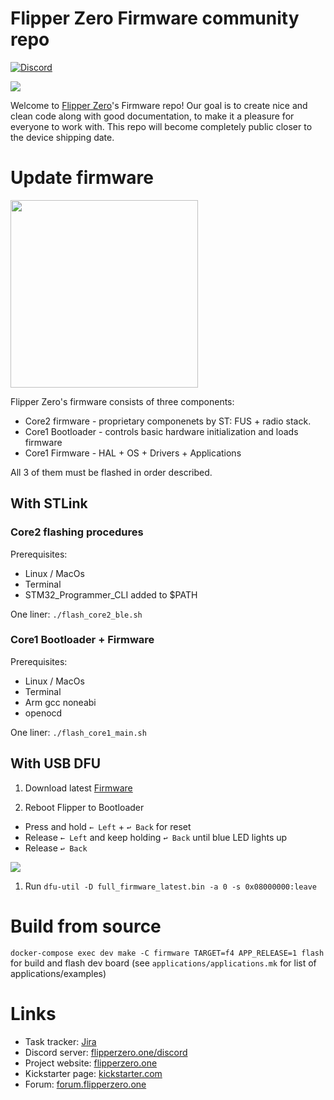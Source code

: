 # Flipper Zero Firmware community repo

[![Discord](https://img.shields.io/discord/740930220399525928.svg?label=&logo=discord&logoColor=ffffff&color=7389D8&labelColor=6A7EC2)](http://flipperzero.one/discord)

<img src="https://habrastorage.org/webt/eo/m0/e4/eom0e4btudte7nrhnyic-laiog0.png" />

Welcome to [Flipper Zero](https://flipperzero.one/)'s Firmware repo!
Our goal is to create nice and clean code along with good documentation, to make it a pleasure for everyone to work with.
This repo will become completely public closer to the device shipping date.

# Update firmware

<a href="https://update.flipperzero.one/master/full.dfu"><img width="300" src="https://update.flipperzero.one/latest-firmware-banner.png" /></a>


Flipper Zero's firmware consists of three components:

- Core2 firmware - proprietary componenets by ST: FUS + radio stack.
- Core1 Bootloader - controls basic hardware initialization and loads firmware
- Core1 Firmware - HAL + OS + Drivers + Applications

All 3 of them must be flashed in order described.

## With STLink

### Core2 flashing procedures

Prerequisites:

- Linux / MacOs
- Terminal
- STM32_Programmer_CLI added to $PATH

One liner: `./flash_core2_ble.sh`

### Core1 Bootloader + Firmware

Prerequisites:

- Linux / MacOs
- Terminal
- Arm gcc noneabi
- openocd

One liner: `./flash_core1_main.sh`

## With USB DFU 

1. Download latest [Firmware](https://update.flipperzero.one/master/full.bin)

2. Reboot Flipper to Bootloader 
 - Press and hold `← Left` + `↩ Back` for reset 
 - Release `← Left` and keep holding `↩ Back` until blue LED lights up
 - Release `↩ Back`
<img src="https://habrastorage.org/webt/uu/c3/g2/uuc3g2n36f2sju19rskcvjzjf6w.png" />

1. Run `dfu-util -D full_firmware_latest.bin -a 0 -s 0x08000000:leave`

# Build from source

`docker-compose exec dev make -C firmware TARGET=f4 APP_RELEASE=1 flash` for build and flash dev board (see `applications/applications.mk` for list of applications/examples)

# Links
* Task tracker: [Jira](https://flipperzero.atlassian.net/)
* Discord server: [flipperzero.one/discord](https://flipperzero.one/discord)
* Project website: [flipperzero.one](https://flipperzero.one)
* Kickstarter page: [kickstarter.com](https://www.kickstarter.com/projects/flipper-devices/flipper-zero-tamagochi-for-hackers)
* Forum: [forum.flipperzero.one](https://forum.flipperzero.one/)
